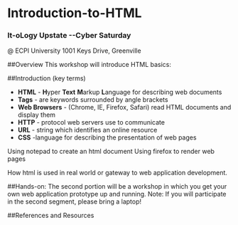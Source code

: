 # Introduction-to-HTML
### It-oLogy Upstate --Cyber Saturday 
@ ECPI University 1001 Keys Drive, Greenville

##Overview
This workshop will introduce HTML basics:

##Introduction (key terms)
- **HTML** - **H**yper **Text** **M**arkup **L**anguage for describing web documents
- **Tags** - are keywords surrounded by angle brackets
- **Web Browsers** - (Chrome, IE, Firefox, Safari) read HTML documents and display them
- **HTTP** - protocol web servers use to communicate
- **URL** - string which identifies an online resource
- **CSS** -language for describing the presentation of web pages


Using notepad to create an html document
Using firefox to render web pages

How html is used in real world or gateway to web application development.

##Hands-on: 
The second portion will be a workshop in which you get your own web application prototype up and running.
Note: If you will participate in the second segment, please bring a laptop!

##References and Resources
